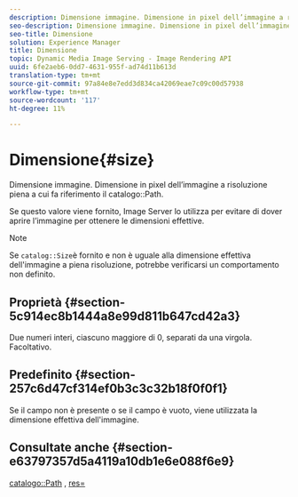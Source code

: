 ```yaml
---
description: Dimensione immagine. Dimensione in pixel dell’immagine a risoluzione piena cui fa riferimento il percorso del catalogo.
seo-description: Dimensione immagine. Dimensione in pixel dell’immagine a risoluzione piena cui fa riferimento il percorso del catalogo.
seo-title: Dimensione
solution: Experience Manager
title: Dimensione
topic: Dynamic Media Image Serving - Image Rendering API
uuid: 6fe2aeb6-0dd7-4631-955f-ad74d11b613d
translation-type: tm+mt
source-git-commit: 97a84e8e7edd3d834ca42069eae7c09c00d57938
workflow-type: tm+mt
source-wordcount: '117'
ht-degree: 11%

---
```



# Dimensione{#size}

Dimensione immagine. Dimensione in pixel dell’immagine a risoluzione piena a cui fa riferimento il catalogo::Path.

Se questo valore viene fornito, Image Server lo utilizza per evitare di dover aprire l’immagine per ottenere le dimensioni effettive.

>[!NOTE]
>
>Se `catalog::Size`è fornito e non è uguale alla dimensione effettiva dell&#39;immagine a piena risoluzione, potrebbe verificarsi un comportamento non definito.

## Proprietà {#section-5c914ec8b1444a8e99d811b647cd42a3}

Due numeri interi, ciascuno maggiore di 0, separati da una virgola. Facoltativo.

## Predefinito {#section-257c6d47cf314ef0b3c3c32b18f0f0f1}

Se il campo non è presente o se il campo è vuoto, viene utilizzata la dimensione effettiva dell&#39;immagine.

## Consultate anche {#section-e63797357d5a4119a10db1e6e088f6e9}

[catalogo::Path](../../../../../../is-api/image-catalog/image-serving-api-ref/c-image-catalog-reference/c-image-svg-data-reference/c-image-data-reference/r-path-cat.md#reference-306afcaff172440ca81b85da8d78213c) ,  [res=](/help/aem-is-ir-api/is-api/http-ref/image-serving-api-ref/c-http-protocol-reference/c-command-reference/r-res.md)

